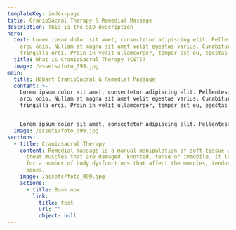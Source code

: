 ```yaml
---
templateKey: index-page
title: CranioSacral Therapy & Remedial Massage
description: This is the SEO description
hero:
  text: Lorem ipsum dolor sit amet, consectetur adipiscing elit. Pellentesque at
    arcu odio. Nullam at magna sit amet velit egestas varius. Curabitur at
    fringilla orci. Proin in velit ullamcorper, tempor est eu, egestas orci.
  title: What is CranioSacral Therapy (CST)?
  image: /assets/foto_099.jpg
main:
  title: Hobart CranioSacral & Remedial Massage
  content: >-
    Lorem ipsum dolor sit amet, consectetur adipiscing elit. Pellentesque at
    arcu odio. Nullam at magna sit amet velit egestas varius. Curabitur at
    fringilla orci. Proin in velit ullamcorper, tempor est eu, egestas orci.


    Lorem ipsum dolor sit amet, consectetur adipiscing elit. Pellentesque at arcu odio. Nullam at magna sit amet velit egestas varius. Curabitur at fringilla orci. Proin in velit ullamcorper, tempor est eu, egestas orci.
  image: /assets/foto_099.jpg
sections:
  - title: Craniosacral Therapy
    content: Remedial massage is a manual manipulation of soft tissue which aims to
      treat muscles that are damaged, knotted, tense or immobile. It is useful
      for a number of body dysfunctions that affect the muscles, tendons and
      bones.
    image: /assets/foto_099.jpg
    actions:
      - title: Book now
        link:
          title: test
          url: ""
          object: null
---
```

